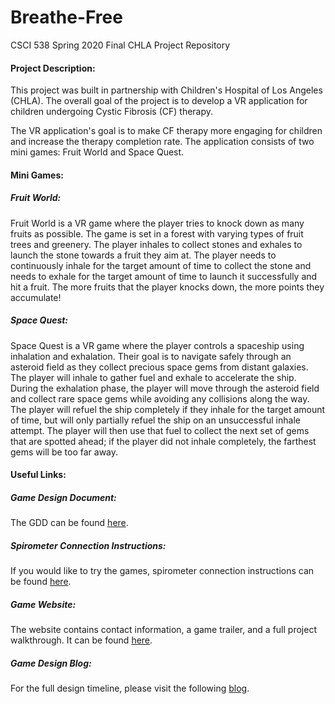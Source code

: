 # Breathe-Free
CSCI 538 Spring 2020 Final CHLA Project Repository

#### Project Description: 
This project was built in partnership with Children's Hospital of Los Angeles (CHLA).
The overall goal of the project is to develop a VR application for children undergoing
Cystic Fibrosis (CF) therapy. 

The VR application's goal is to make CF therapy more engaging for children and increase
the therapy completion rate. The application consists of two mini games: Fruit World and Space Quest.


#### Mini Games: 
##### Fruit World:
Fruit World is a VR game where the player tries to knock down as many fruits as possible. The game is 
set in a forest with varying types of fruit trees and greenery. The player inhales to collect stones 
and exhales to launch the stone towards a fruit they aim at. The player needs to continuously inhale for 
the target amount of time to collect the stone and needs to exhale for the target amount of time to launch 
it successfully and hit a fruit. The more fruits that the player knocks down, the more points they accumulate!

##### Space Quest:
Space Quest is a VR game where the player controls a spaceship using inhalation and exhalation. 
Their goal is to navigate safely through an asteroid field as they collect precious space gems from distant galaxies. 
The player will inhale to gather fuel and exhale to accelerate the ship. During the exhalation phase, the player will move 
through the asteroid field and collect rare space gems while avoiding any collisions along the way. The player 
will refuel the ship completely if they inhale for the target amount of time, but will only partially refuel the ship on 
an unsuccessful inhale attempt. The player will then use that fuel to collect the next set of gems that are spotted ahead; 
if the player did not inhale completely, the farthest gems will be too far away.


#### Useful Links: 
##### Game Design Document:
The GDD can be found [here](https://docs.google.com/document/d/163iNXaMJ0s5D9CaL5JdObc3YMAogoa8xamOYAWbtdLM/edit?usp=sharing).

##### Spirometer Connection Instructions:
If you would like to try the games, spirometer connection instructions can be found [here](https://docs.google.com/document/d/1Kf3nuj1qlvoezBQZLQlRd1QfSp-68Vp31OC5nRxnQGQ/edit?usp=sharingedit?usp=sharing).

##### Game Website:
The website contains contact information, a game trailer, and a full project walkthrough. It can be found [here](https://spirometervr.github.io/breathe/).

##### Game Design Blog:
For the full design timeline, please visit the following [blog](https://spirometervr.github.io/).
